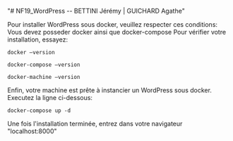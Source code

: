 "# NF19_WordPress -- BETTINI Jérémy | GUICHARD Agathe" 

Pour installer WordPress sous docker, veuillez respecter ces conditions:
	Vous devez posseder docker ainsi que docker-compose
		Pour vérifier votre installation, essayez:

	docker –version

	docker-compose –version

	docker-machine –version

Enfin, votre machine est prête à instancier un WordPress sous docker. Executez la ligne ci-dessous:

	docker-compose up -d

Une fois l'installation terminée, entrez dans votre navigateur "localhost:8000" 
